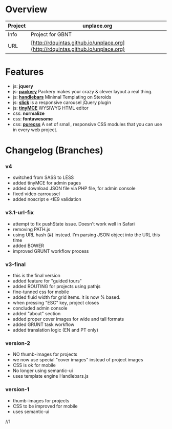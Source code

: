 # Overview

Project | unplace.org
--- | ---
Info | Project for GBNT
URL | [http://rdquintas.github.io/unplace.org](http://rdquintas.github.io/unplace.org)


# Features
- js: **jquery**
- js: [**packery**](http://packery.metafizzy.co/) Packery makes your crazy & clever layout a real thing.
- js: [**handlebars**](http://handlebarsjs.com/) Minimal Templating on Steroids
- js: [**slick**](http://kenwheeler.github.io/slick/) is a responsive carousel jQuery plugin
- js: [**tinyMCE**](http://www.tinymce.com//) WYSIWYG HTML editor
- css: **normalize**
- css: **fontawesome**
- css: [**purecss**](http://purecss.io/) A set of small, responsive CSS modules that you can use in every web project.

        
# Changelog (Branches)
### v4
- switched from SASS to LESS
- added tinyMCE for admin pages
- added download JSON file via PHP file, for admin console
- fixed video carroussel 
- added noscript e <IE9 validation

### v3.1-url-fix
- attempt to fix pushState issue. Doesn't work well in Safari
- removing PATH.js
- using URL hash (#) instead. I'm parsing JSON object into the URL this time
- added BOWER
- improved GRUNT workflow process

### v3-final
- this is the final version
- added feature for "guided tours"
- added ROUTING for projects using pathjs
- fine-tunned css for mobile
- added fluid width for grid items. it is now % based.
- when pressing "ESC" key, project closes
- concluded admin console
- added "about" section
- added proper cover images for wide and tall formats
- added GRUNT task workflow
- added translation logic (EN and PT only)

### version-2
- NO thumb-images for projects
- we now use special "cover images" instead of project images
- CSS is ok for mobile
- No longer using semantic-ui
- uses template engine Handlebars.js

### version-1
- thumb-images for projects
- CSS to be improved for mobile
- uses semantic-ui


//1
